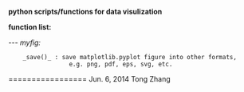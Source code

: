 __python scripts/functions for data visulization__

__function list:__

--- *myfig:*

        _save()_ : save matplotlib.pyplot figure into other formats, 
                     e.g. png, pdf, eps, svg, etc.

=================
Jun. 6, 2014
Tong Zhang
